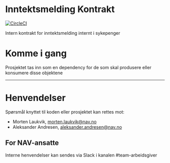 Inntektsmelding Kontrakt
================

[![CircleCI](https://circleci.com/gh/navikt/inntektsmelding-kontrakt/tree/master.svg?style=svg)](https://circleci.com/gh/navikt/inntektsmelding-kontrakt/tree/master)

Intern kontrakt for inntektsmelding internt i sykepenger

# Komme i gang

Prosjektet tas inn som en dependency for de som skal produsere eller konsumere disse objektene

---

# Henvendelser

Spørsmål knyttet til koden eller prosjektet kan rettes mot:

* Morten Laukvik, morten.laukvik@nav.no
* Aleksander Andresen, aleksander.andresen@nav.no

## For NAV-ansatte

Interne henvendelser kan sendes via Slack i kanalen #team-arbeidsgiver